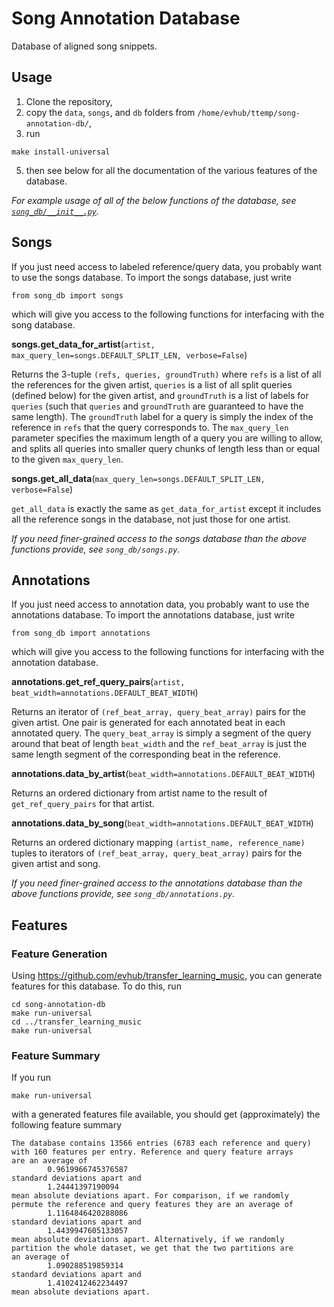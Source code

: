 # Song Annotation Database

Database of aligned song snippets.

## Usage

1. Clone the repository,
2. copy the `data`, `songs`, and `db` folders from `/home/evhub/ttemp/song-annotation-db/`,
4. run
```
make install-universal
```
5. then see below for all the documentation of the various features of the database.

_For example usage of all of the below functions of the database, see [`song_db/__init__.py`](https://github.com/evhub/song-annotation-db/blob/master/song_db/__init__.py)._

## Songs

If you just need access to labeled reference/query data, you probably want to use the songs database. To import the songs database, just write
```
from song_db import songs
```
which will give you access to the following functions for interfacing with the song database.

**songs.get_data_for_artist**(`artist, max_query_len=songs.DEFAULT_SPLIT_LEN, verbose=False`)

Returns the 3-tuple `(refs, queries, groundTruth)` where `refs` is a list of all the references for the given artist, `queries` is a list of all split queries (defined below) for the given artist, and `groundTruth` is a list of labels for `queries` (such that `queries` and `groundTruth` are guaranteed to have the same length). The `groundTruth` label for a query is simply the index of the reference in `refs` that the query corresponds to. The `max_query_len` parameter specifies the maximum length of a query you are willing to allow, and splits all queries into smaller query chunks of length less than or equal to the given `max_query_len`.

**songs.get_all_data**(`max_query_len=songs.DEFAULT_SPLIT_LEN, verbose=False`)

`get_all_data` is exactly the same as `get_data_for_artist` except it includes all the reference songs in the database, not just those for one artist.

_If you need finer-grained access to the songs database than the above functions provide, see `song_db/songs.py`._

## Annotations

If you just need access to annotation data, you probably want to use the annotations database. To import the annotations database, just write
```
from song_db import annotations
```
which will give you access to the following functions for interfacing with the annotation database.

**annotations.get_ref_query_pairs**(`artist, beat_width=annotations.DEFAULT_BEAT_WIDTH`)

Returns an iterator of `(ref_beat_array, query_beat_array)` pairs for the given artist. One pair is generated for each annotated beat in each annotated query. The `query_beat_array` is simply a segment of the query around that beat of length `beat_width` and the `ref_beat_array` is just the same length segment of the corresponding beat in the reference.

**annotations.data_by_artist**(`beat_width=annotations.DEFAULT_BEAT_WIDTH`)

Returns an ordered dictionary from artist name to the result of `get_ref_query_pairs` for that artist.

**annotations.data_by_song**(`beat_width=annotations.DEFAULT_BEAT_WIDTH`)

Returns an ordered dictionary mapping `(artist_name, reference_name)` tuples to iterators of `(ref_beat_array, query_beat_array)` pairs for the given artist and song.

_If you need finer-grained access to the annotations database than the above functions provide, see `song_db/annotations.py`._

## Features

### Feature Generation

Using <https://github.com/evhub/transfer_learning_music>, you can generate features for this database. To do this, run
```
cd song-annotation-db
make run-universal
cd ../transfer_learning_music
make run-universal
```

### Feature Summary

If you run
```
make run-universal
```
with a generated features file available, you should get (approximately) the following feature summary
```
The database contains 13566 entries (6783 each reference and query)
with 160 features per entry. Reference and query feature arrays
are an average of
        0.9619966745376587
standard deviations apart and
        1.24441397190094
mean absolute deviations apart. For comparison, if we randomly
permute the reference and query features they are an average of
        1.1164846420288086
standard deviations apart and
        1.4439947605133057
mean absolute deviations apart. Alternatively, if we randomly
partition the whole dataset, we get that the two partitions are
an average of
        1.090288519859314
standard deviations apart and
        1.4102412462234497
mean absolute deviations apart.
```
